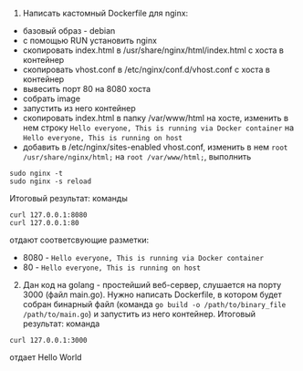 1) Написать кастомный Dockerfile для nginx:
- базовый образ - debian
- с помощью RUN установить nginx
- скопировать index.html в /usr/share/nginx/html/index.html с хоста в контейнер
- скопировать vhost.conf в /etc/nginx/conf.d/vhost.conf с хоста в контейнер
 - вывесить порт 80 на 8080 хоста
 - собрать image
 - запустить из него контейнер
 - скопировать index.html в папку /var/www/html на хосте, изменить в нем строку ```Hello everyone, This is running via Docker container``` на ```Hello everyone, This is running on host```
 - добавить в /etc/nginx/sites-enabled vhost.conf, изменить в нем ```root /usr/share/nginx/html;``` на ```root /var/www/html;```, выполнить
```
sudo nginx -t
sudo nginx -s reload
```

Итоговый результат: команды
```
curl 127.0.0.1:8080
curl 127.0.0.1:80
```
отдают соответсвующие разметки:
- 8080 - ```Hello everyone, This is running via Docker container```
- 80 - ```Hello everyone, This is running on host```

2) Дан код на golang - простейший веб-сервер, слушается на порту 3000 (файл main.go). Нужно написать Dockerfile, в котором будет собран бинарный файл (команда ```go build -o /path/to/binary_file /path/to/main.go```) и запустить из него контейнер.
Итоговый результат: команда 
```
curl 127.0.0.1:3000 
```
отдает Hello World
